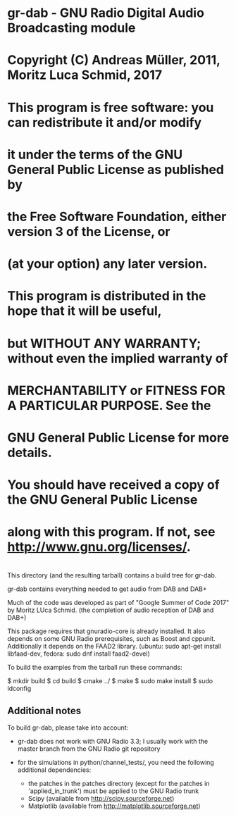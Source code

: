 # gr-dab - GNU Radio Digital Audio Broadcasting module
# Copyright (C) Andreas Müller, 2011, Moritz Luca Schmid, 2017

# This program is free software: you can redistribute it and/or modify
# it under the terms of the GNU General Public License as published by
# the Free Software Foundation, either version 3 of the License, or
# (at your option) any later version.

# This program is distributed in the hope that it will be useful,
# but WITHOUT ANY WARRANTY; without even the implied warranty of
# MERCHANTABILITY or FITNESS FOR A PARTICULAR PURPOSE.  See the
# GNU General Public License for more details.

# You should have received a copy of the GNU General Public License
# along with this program.  If not, see <http://www.gnu.org/licenses/>.
#

This directory (and the resulting tarball) contains a build tree for
gr-dab.

gr-dab contains everything needed to get audio from DAB and DAB+

Much of the code was developed as part of "Google Summer of Code 2017" by
Moritz LUca Schmid. (the completion of audio reception of DAB and DAB+)

This package requires that gnuradio-core is already installed.  It
also depends on some GNU Radio prerequisites, such as Boost and
cppunit. Additionally it depends on the FAAD2 library. (ubuntu: sudo apt-get
install libfaad-dev, fedora: sudo dnf install faad2-devel)

To build the examples from the tarball run these commands:

  $ mkdir build
  $ cd build
  $ cmake ../
  $ make
  $ sudo make install
  $ sudo ldconfig

Additional notes
----------------

To build gr-dab, please take into account:

* gr-dab does not work with GNU Radio 3.3; I usually work with the master
  branch from the GNU Radio git repository

* for the simulations in python/channel_tests/, you need the following
  additional dependencies:
   * the patches in the patches directory (except for the patches in
     'applied_in_trunk') must be applied to the GNU Radio trunk
   * Scipy (available from http://scipy.sourceforge.net)
   * Matplotlib (available from http://matplotlib.sourceforge.net)
